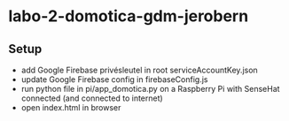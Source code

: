 # labo-2-domotica-gdm-jerobern

## Setup
* add Google Firebase privésleutel in root serviceAccountKey.json
* update Google Firebase config in firebaseConfig.js
* run python file in pi/app_domotica.py on a Raspberry Pi with SenseHat connected (and connected to internet)
* open index.html in browser